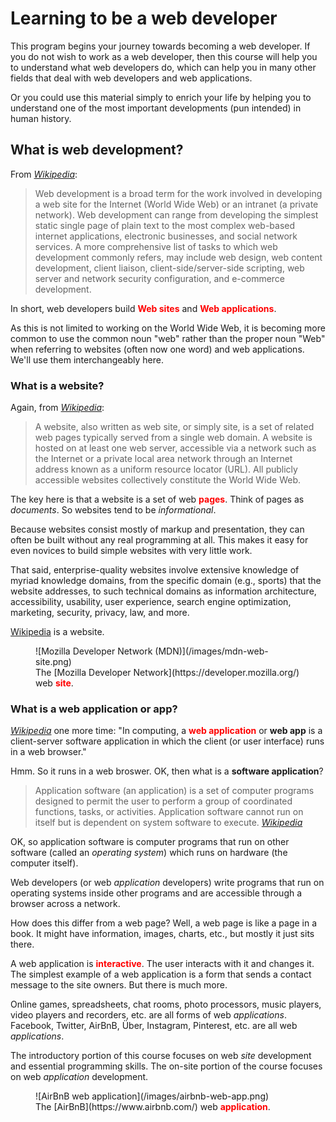 # Learning to be a web developer

This program begins your journey towards becoming a web developer. If you do not wish to work as a web developer, then this course will help you to understand what web developers do, which can help you in many other fields that deal with web developers and web applications.

Or you could use this material simply to enrich your life by helping you to understand one of the most important developments (pun intended) in human history.

## What is web development?

From <cite>[Wikipedia](https://en.wikipedia.org/wiki/Web_development)</cite>:

> Web development is a broad term for the work involved in developing a web site for the Internet (World Wide Web) or an intranet (a private network). Web development can range from developing the simplest static single page of plain text to the most complex web-based internet applications, electronic businesses, and social network services. A more comprehensive list of tasks to which web development commonly refers, may include web design, web content development, client liaison, client-side/server-side scripting, web server and network security configuration, and e-commerce development.

In short, web developers build <strong style="color:red">Web sites</strong> and <strong style="color:red">Web applications</strong>.

As this is not limited to working on the World Wide Web, it is becoming more common to use the common noun "web" rather than the proper noun "Web" when referring to websites (often now one word) and web applications. We'll use them interchangeably here.

### What is a website?

Again, from <cite>[Wikipedia]()</cite>:

> A website, also written as web site, or simply site, is a set of related web pages typically served from a single web domain. A website is hosted on at least one web server, accessible via a network such as the Internet or a private local area network through an Internet address known as a uniform resource locator (URL). All publicly accessible websites collectively constitute the World Wide Web.

The key here is that a website is a set of web <strong style="color:red">pages</strong>. Think of pages as *documents*. So websites tend to be *informational*.

Because websites consist mostly of markup and presentation, they can often be built without any real programming at all. This makes it easy for even novices to build simple websites with very little work.

That said, enterprise-quality websites involve extensive knowledge of myriad knowledge domains, from the specific domain (e.g., sports) that the website addresses, to such technical domains as information architecture, accessibility, usability, user experience, search engine optimization, marketing, security, privacy, law, and more.

[Wikipedia](https://en.wikipedia.org/) is a website.

<figure>
  ![Mozilla Developer Network (MDN)](/images/mdn-web-site.png)
  <figcaption>
    The [Mozilla Developer Network](https://developer.mozilla.org/) web <strong style="color:red">site</strong>.
  </figcaption>
</figure>

### What is a web application or app?

<cite>[Wikipedia](https://en.wikipedia.org/wiki/Web_application)</cite> one more time: "In computing, a <strong style="color:red">web application</strong> or **web app** is a client-server software application in which the client (or user interface) runs in a web browser."

Hmm. So it runs in a web broswer. OK, then what is a **software application**?

> Application software (an application) is a set of computer programs designed to permit the user to perform a group of coordinated functions, tasks, or activities. Application software cannot run on itself but is dependent on system software to execute. <cite>[Wikipedia](https://en.wikipedia.org/wiki/Application_software)</cite>

OK, so application software is computer programs that run on other software (called an *operating system*) which runs on hardware (the computer itself).

Web developers (or web *application* developers) write programs that run on operating systems inside other programs and are accessible through a browser across a network.

How does this differ from a web page? Well, a web page is like a page in a book. It might have information, images, charts, etc., but mostly it just sits there.

A web application is <strong style="color:red">interactive</strong>. The user interacts with it and changes it. The simplest example of a web application is a form that sends a contact message to the site owners. But there is much more.

Online games, spreadsheets, chat rooms, photo processors, music players, video players and recorders, etc. are all forms of web *applications*. Facebook, Twitter, AirBnB, Über, Instagram, Pinterest, etc. are all web *applications*.

The introductory portion of this course focuses on web *site* development and essential programming skills. The on-site portion of the course focuses on web *application* development.

<figure>
  ![AirBnB web application](/images/airbnb-web-app.png)
  <figcaption>
    The [AirBnB](https://www.airbnb.com/) web <strong style="color:red">application</strong>.
  </figcaption>
</figure>
